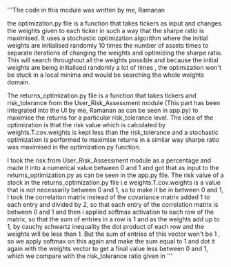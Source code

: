 '''The code in this module was written by me, Ramanan

the optimization.py file is a function that takes tickers as input and changes the weights given to each ticker in such a way that the sharpe ratio is maximised. It uses a stochastic optimization algorithm where the initial weights are initialised randomly 10 times the number of assets times to separate iterations of changing the weights and optimizing the sharpe ratio.
This will search throughout all the weights possible and because the initial weights are being initialised randomly a lot of times , the optimization won't be stuck
in a local minima and would be searching the whole weights domain.

The returns_optimization.py file is a function that takes tickers and risk_tolerance from the User_Risk_Assessment module (This part has been integrated into the UI by me, Ramanan as can be seen in app.py)
to maximise the returns for a particular risk_tolerance level. The idea of the optimization is that the risk value which is calculated by weights.T.cov.weights is kept less than
the risk_tolerance and a stochastic optimization is performed to maximise returns in a similar way sharpe ratio was maximised in the optimization.py function.

I took the risk from User_Risk_Assessment module as a percentage and made it into a numerical value between 0 and 1 and got that as input to the returns_optimization.py as can be seen in the app.py file. The risk value of a stock in the returns_optimization.py file i.e weights.T.cov.weights is a value that is not necessarily between 0 and 1, so to make it be in between 0 and 1, I took the correlation matrix instead of the covariance matrix added 1 to each entry and divided by 2, so that each entry of the correlation matrix is between 0 and 1 and then i applied softmax activation to each row of the matrix, so that the sum of entries in a row is 1 and as the weights add up to 1, by cauchy schwartz inequality the dot product of each row and the weights will be less than 1. But the sum of entries of this vector won't be 1 , so we apply softmax on this again and make the sum equal to 1 and dot it again with the weights vector to get a final value less between 0 and 1, which we compare with the risk_tolerance ratio given in 
'''
